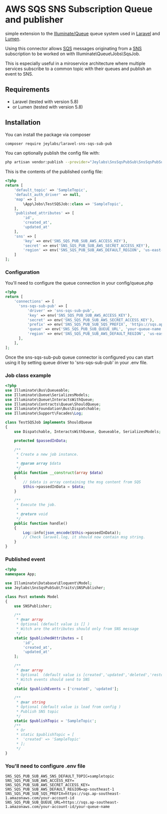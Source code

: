 # AWS SQS SNS Subscription Queue and publisher

simple extension to the [Illuminate/Queue](https://github.com/illuminate/queue) queue system used in [Laravel](https://laravel.com) and [Lumen](https://lumen.laravel.com/).

Using this connector allows [SQS](https://aws.amazon.com/sqs/) messages originating from a [SNS](https://aws.amazon.com/sns/) subscription to be worked on with Illuminate\Queue\Jobs\SqsJob.

This is especially useful in a miroservice architecture where multiple services subscribe to a common topic with their queues and  publish an event to SNS.

## Requirements

-   Laravel (tested with version 5.8)
-   or Lumen (tested with version 5.8)

## Installation
You can install the package via composer
```bash
composer require jeylabs/laravel-sns-sqs-sub-pub 
```
You can optionally publish the config file with:
```bash
php artisan vendor:publish --provider="Jeylabs\SnsSqsPubSub\SnsSqsPubSubServiceProvider" --tag="config"
```
This is the contents of the published config file:

```php
<?php
return [
    'default_topic' => 'SampleTopic',
    'default_auth_driver' => null,
    'map' => [
        \App\Jobs\TestSQSJob::class => 'SampleTopic',
    ],
    'published_attributes' => [
        'id',
        'created_at',
        'updated_at'
    ],
    'sns' => [
        'key' => env('SNS_SQS_PUB_SUB_AWS_ACCESS_KEY'),
        'secret' => env('SNS_SQS_PUB_SUB_AWS_SECRET_ACCESS_KEY'),
        'region' => env('SNS_SQS_PUB_SUB_AWS_DEFAULT_REGION', 'us-east-1'),
    ]
];

```

### Configuration

You'll need to configure the queue connection in your config/queue.php

```php
<?php
return [
    'connections' => [
      'sns-sqs-sub-pub' => [
          'driver' => 'sns-sqs-sub-pub',
          'key' => env('SNS_SQS_PUB_SUB_AWS_ACCESS_KEY'),
          'secret' => env('SNS_SQS_PUB_SUB_AWS_SECRET_ACCESS_KEY'),
          'prefix' => env('SNS_SQS_PUB_SUB_SQS_PREFIX', 'https://sqs.ap-southeast-1.amazonaws.com/your-account-id'),
          'queue' => env('SNS_SQS_PUB_SUB_QUEUE_URL', 'your-queue-name'),
          'region' => env('SNS_SQS_PUB_SUB_AWS_DEFAULT_REGION', 'us-east-1'),
      ],
    ],
];
```
Once the sns-sqs-sub-pub queue connector is configured you can start using it by setting queue driver to 'sns-sqs-sub-pub' in your .env file.

### Job class example

```php
<?php
use Illuminate\Bus\Queueable;
use Illuminate\Queue\SerializesModels;
use Illuminate\Queue\InteractsWithQueue;
use Illuminate\Contracts\Queue\ShouldQueue;
use Illuminate\Foundation\Bus\Dispatchable;
use Illuminate\Support\Facades\Log;

class TestSQSJob implements ShouldQueue
{
    use Dispatchable, InteractsWithQueue, Queueable, SerializesModels;

    protected $passedInData;

    /**
     * Create a new job instance.
     *
     * @param array $data
     */
    public function __construct(array $data)
    {
        // $data is array containing the msg content from SQS
        $this->passedInData = $data;
    }

    /**
     * Execute the job.
     *
     * @return void
     */
    public function handle()
    {
        Log::info(json_encode($this->passedInData));
        // Check laravel.log, it should now contain msg string.
    }
}

```

### Published event
```php
<?php
namespace App;

use Illuminate\Database\Eloquent\Model;
use Jeylabs\SnsSqsPubSub\Traits\SNSPublisher;

class Post extends Model
{
    use SNSPublisher;

    /**
     * @var array
     * Optional (default value is [] )
     * Witch are the attributes should only from SNS message
     */
    static $publishedAttributes = [
        'id',
        'created_at',
        'updated_at'
    ];

    /**
     * @var array
     * Optional  (default value is [created','updated','deleted','restored'] )
     * Witch events should send to SNS
     */
    static $publishEvents = ['created', 'updated'];

    /**
     * @var string
     * Optional (default value is load from config )
     * Publish SNS topic
     */
    static $publishTopic = 'SampleTopic';
    /**
     * Or
     * static $publishTopic = [
     *  'created' => 'SampleTopic'
     * ];
     */
}
```

### You'll need to configure .env file
```dotenv
SNS_SQS_PUB_SUB_AWS_SNS_DEFAULT_TOPIC=sampletopic
SNS_SQS_PUB_SUB_AWS_ACCESS_KEY=
SNS_SQS_PUB_SUB_AWS_SECRET_ACCESS_KEY=
SNS_SQS_PUB_SUB_AWS_DEFAULT_REGION=ap-southeast-1
SNS_SQS_PUB_SUB_SQS_PREFIX=https://sqs.ap-southeast-1.amazonaws.com/your-account-id
SNS_SQS_PUB_SUB_QUEUE_URL=https://sqs.ap-southeast-1.amazonaws.com/your-account-id/your-queue-name
```
